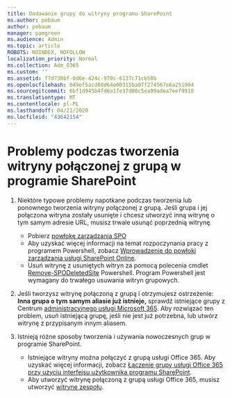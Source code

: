 ```yaml
---
title: Dodawanie grupy do witryny programu SharePoint
ms.author: pebaum
author: pebaum
manager: pamgreen
ms.audience: Admin
ms.topic: article
ROBOTS: NOINDEX, NOFOLLOW
localization_priority: Normal
ms.collection: Adm_O365
ms.custom: ''
ms.assetid: f7d730bf-0d6e-424c-970c-6137c71cb50b
ms.openlocfilehash: 049ef5acd80d64e00315ba07f274567e6a251904
ms.sourcegitcommit: 6bf1d945b4fd6a1fe37d00c5ea99adea7eef9910
ms.translationtype: MT
ms.contentlocale: pl-PL
ms.lasthandoff: 04/21/2020
ms.locfileid: "43642154"
---
```

# <a name="issues-when-creating-a-group-connected-site-in-sharepoint"></a>Problemy podczas tworzenia witryny połączonej z grupą w programie SharePoint

1. Niektóre typowe problemy napotkane podczas tworzenia lub ponownego tworzenia witryny połączonej z grupą.
Jeśli grupa i jej połączona witryna zostały usunięte i chcesz utworzyć inną witrynę o tym samym adresie URL, musisz trwale usunąć poprzednią witrynę.

   - Pobierz [powłokę zarządzania SPO](https://support.office.com/article/introduction-to-the-sharepoint-online-management-shell-c16941c3-19b4-4710-8056-34c034493429)
   - Aby uzyskać więcej informacji na temat rozpoczynania pracy z programem Powershell, zobacz [Wprowadzenie do powłoki zarządzania usługi SharePoint Online](https://docs.microsoft.com/powershell/module/sharepoint-online/remove-sposite).
   - Usuń witrynę z usuniętych witryn za pomocą polecenia cmdlet [Remove-SPODeletedSite](https://docs.microsoft.com/powershell/module/sharepoint-online/remove-sposite?view=sharepoint-ps) Powershell. Program Powershell jest wymagany do trwałego usuwania witryn grupowych.

1. Jeśli tworzysz witrynę połączoną z grupą i otrzymujesz ostrzeżenie: **Inna grupa o tym samym aliasie już istnieje,** sprawdź istniejące grupy z Centrum [administracyjnego usługi Microsoft 365](https://admin.microsoft.com/AdminPortal/Home#/groups). Aby rozwiązać ten problem, usuń istniejącą grupę, jeśli nie jest już potrzebna, lub utwórz witrynę z przypisanym innym aliasem.

1. Istnieją różne sposoby tworzenia i używania nowoczesnych grup w programie SharePoint.

   - Istniejące witryny można połączyć z grupą usługi Office 365. Aby uzyskać więcej informacji, zobacz [Łączenie grupy usługi Office 365 przy użyciu interfejsu użytkownika programu SharePoint](https://docs.microsoft.com/sharepoint/dev/transform/modernize-connect-to-office365-group#connect-an-office-365-group-using-the-sharepoint-user-interface).
   - Aby utworzyć witrynę połączoną z grupą usługi Office 365, musisz utworzyć [witrynę zespołu](https://admin.microsoft.com/sharepoint).
